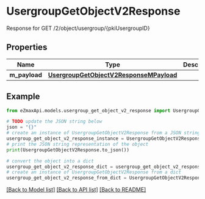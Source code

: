 # UsergroupGetObjectV2Response

Response for GET /2/object/usergroup/{pkiUsergroupID}

## Properties

Name | Type | Description | Notes
------------ | ------------- | ------------- | -------------
**m_payload** | [**UsergroupGetObjectV2ResponseMPayload**](UsergroupGetObjectV2ResponseMPayload.md) |  | 

## Example

```python
from eZmaxApi.models.usergroup_get_object_v2_response import UsergroupGetObjectV2Response

# TODO update the JSON string below
json = "{}"
# create an instance of UsergroupGetObjectV2Response from a JSON string
usergroup_get_object_v2_response_instance = UsergroupGetObjectV2Response.from_json(json)
# print the JSON string representation of the object
print(UsergroupGetObjectV2Response.to_json())

# convert the object into a dict
usergroup_get_object_v2_response_dict = usergroup_get_object_v2_response_instance.to_dict()
# create an instance of UsergroupGetObjectV2Response from a dict
usergroup_get_object_v2_response_from_dict = UsergroupGetObjectV2Response.from_dict(usergroup_get_object_v2_response_dict)
```
[[Back to Model list]](../README.md#documentation-for-models) [[Back to API list]](../README.md#documentation-for-api-endpoints) [[Back to README]](../README.md)


